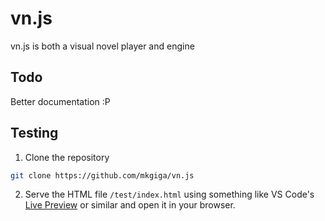 # vn.js
vn.js is both a visual novel player and engine

## Todo
Better documentation :P

## Testing
1. Clone the repository
```sh
git clone https://github.com/mkgiga/vn.js
```
2. Serve the HTML file `/test/index.html` using something like VS Code's [Live Preview]("https://marketplace.visualstudio.com/items?itemName=ms-vscode.live-server") or similar and open it in your browser.
